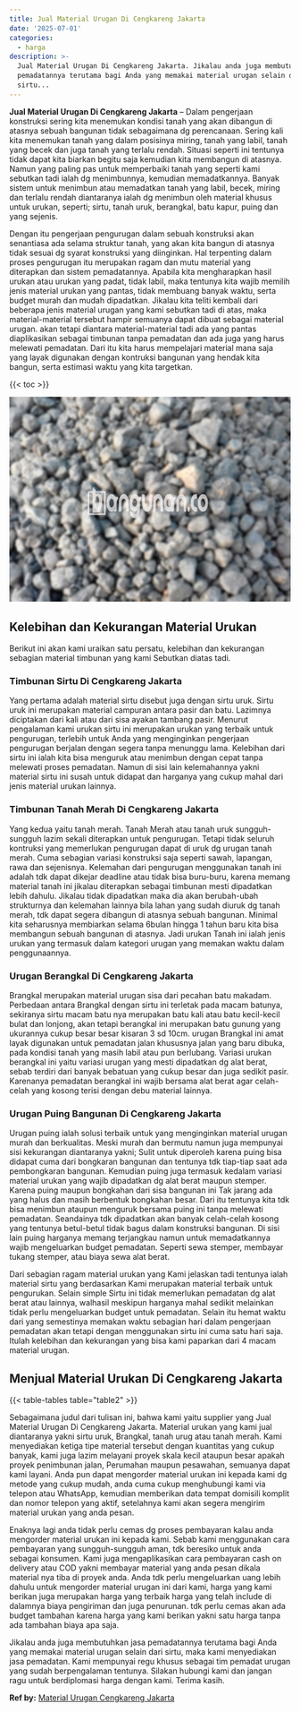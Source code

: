 ```yaml
---
title: Jual Material Urugan Di Cengkareng Jakarta
date: '2025-07-01'
categories:
  - harga
description: >-
  Jual Material Urugan Di Cengkareng Jakarta. Jikalau anda juga membutuhkan jasa
  pemadatannya terutama bagi Anda yang memakai material urugan selain dari
  sirtu...
---
```


**Jual Material Urugan Di Cengkareng Jakarta** – Dalam pengerjaan konstruksi sering kita menemukan kondisi tanah yang akan dibangun di atasnya sebuah bangunan tidak sebagaimana dg perencanaan. Sering kali kita menemukan tanah yang dalam posisinya miring, tanah yang labil, tanah yang becek dan juga tanah yang terlalu rendah. Situasi seperti ini tentunya tidak dapat kita biarkan begitu saja kemudian kita membangun di atasnya. Namun yang paling pas untuk memperbaiki tanah yang seperti kami sebutkan tadi ialah dg menimbunnya, kemudian memadatkannya. Banyak sistem untuk menimbun atau memadatkan tanah yang labil, becek, miring dan terlalu rendah diantaranya ialah dg menimbun oleh material khusus untuk urukan, seperti; sirtu, tanah uruk, berangkal, batu kapur, puing dan yang sejenis.

Dengan itu pengerjaan pengurugan dalam sebuah konstruksi akan senantiasa ada selama struktur tanah, yang akan kita bangun di atasnya tidak sesuai dg syarat konstruksi yang diinginkan. Hal terpenting dalam proses pengurugan itu merupakan ragam dan mutu material yang diterapkan dan sistem pemadatannya. Apabila kita mengharapkan hasil urukan atau urukan yang padat, tidak labil, maka tentunya kita wajib memilih jenis material urukan yang pantas, tidak membuang banyak waktu, serta budget murah dan mudah dipadatkan. Jikalau kita teliti kembali dari beberapa jenis material urugan yang kami sebutkan tadi di atas, maka material-material tersebut hampir semuanya dapat dibuat sebagai material urugan. akan tetapi diantara material-material tadi ada yang pantas diaplikasikan sebagai timbunan tanpa pemadatan dan ada juga yang harus melewati pemadatan. Dari itu kita harus mempelajari material mana saja yang layak digunakan dengan kontruksi bangunan yang hendak kita bangun, serta estimasi waktu yang kita targetkan.

{{< toc >}}

![Jual Material Urugan Di Cengkareng Jakarta](/images/jual-urugan-23.png)

## Kelebihan dan Kekurangan Material Urukan

Berikut ini akan kami uraikan satu persatu, kelebihan dan kekurangan sebagian material timbunan yang kami Sebutkan diatas tadi.

### Timbunan Sirtu Di Cengkareng Jakarta

Yang pertama adalah material sirtu disebut juga dengan sirtu uruk. Sirtu uruk ini merupakan material campuran antara pasir dan batu. Lazimnya diciptakan dari kali atau dari sisa ayakan tambang pasir. Menurut pengalaman kami urukan sirtu ini merupakan urukan yang terbaik untuk pengurugan, terlebih untuk Anda yang menginginkan pengerjaan pengurugan berjalan dengan segera tanpa menunggu lama. Kelebihan dari sirtu ini ialah kita bisa menguruk atau menimbun dengan cepat tanpa melewati proses pemadatan. Namun di sisi lain kelemahannya yakni material sirtu ini susah untuk didapat dan harganya yang cukup mahal dari jenis material urukan lainnya.

### Timbunan Tanah Merah Di Cengkareng Jakarta

Yang kedua yaitu tanah merah. Tanah Merah atau tanah uruk sungguh-sungguh lazim sekali diterapkan untuk pengurugan. Tetapi tidak seluruh kontruksi yang memerlukan pengurugan dapat di uruk dg urugan tanah merah. Cuma sebagian variasi konstruksi saja seperti sawah, lapangan, rawa dan sejenisnya. Kelemahan dari pengurugan menggunakan tanah ini adalah tdk dapat dikejar deadline atau tidak bisa buru-buru, karena memang material tanah ini jikalau diterapkan sebagai timbunan mesti dipadatkan lebih dahulu. Jikalau tidak dipadatkan maka dia akan berubah-ubah strukturnya dan kelemahan lainnya bila lahan yang sudah diuruk dg tanah merah, tdk dapat segera dibangun di atasnya sebuah bangunan. Minimal kita seharusnya membiarkan selama 6bulan hingga 1 tahun baru kita bisa membangun sebuah bangunan di atasnya. Jadi urukan Tanah ini ialah jenis urukan yang termasuk dalam kategori urugan yang memakan waktu dalam penggunaannya.

### Urugan Berangkal Di Cengkareng Jakarta

Brangkal merupakan material urugan sisa dari pecahan batu makadam. Perbedaan antara Brangkal dengan sirtu ini terletak pada macam batunya, sekiranya sirtu macam batu nya merupakan batu kali atau batu kecil-kecil bulat dan lonjong, akan tetapi berangkal ini merupakan batu gunung yang ukurannya cukup besar besar kisaran 3 sd 10cm. urugan Brangkal ini amat layak digunakan untuk pemadatan jalan khususnya jalan yang baru dibuka, pada kondisi tanah yang masih labil atau pun berlubang. Variasi urukan berangkal ini yaitu variasi urugan yang mesti dipadatkan dg alat berat, sebab terdiri dari banyak bebatuan yang cukup besar dan juga sedikit pasir. Karenanya pemadatan berangkal ini wajib bersama alat berat agar celah-celah yang kosong terisi dengan debu material lainnya.

### Urugan Puing Bangunan Di Cengkareng Jakarta

Urugan puing ialah solusi terbaik untuk yang menginginkan material urugan murah dan berkualitas. Meski murah dan bermutu namun juga mempunyai sisi kekurangan diantaranya yakni; Sulit untuk diperoleh karena puing bisa didapat cuma dari bongkaran bangunan dan tentunya tdk tiap-tiap saat ada pembongkaran bangunan. Kemudian puing juga termasuk kedalam variasi material urukan yang wajib dipadatkan dg alat berat maupun stemper. Karena puing maupun bongkahan dari sisa bangunan ini Tak jarang ada yang halus dan masih berbentuk bongkahan besar. Dari itu tentunya kita tdk bisa menimbun ataupun menguruk bersama puing ini tanpa melewati pemadatan. Seandainya tdk dipadatkan akan banyak celah-celah kosong yang tentunya betul-betul tidak bagus dalam konstruksi bangunan. Di sisi lain puing harganya memang terjangkau namun untuk memadatkannya wajib mengeluarkan budget pemadatan. Seperti sewa stemper, membayar tukang stemper, atau biaya sewa alat berat.

Dari sebagian ragam material urukan yang Kami jelaskan tadi tentunya ialah material sirtu yang berdasarkan Kami merupakan material terbaik untuk pengurukan. Selain simple Sirtu ini tidak memerlukan pemadatan dg alat berat atau lainnya, walhasil meskipun harganya mahal sedikit melainkan tidak perlu mengeluarkan budget untuk pemadatan. Selain itu hemat waktu dari yang semestinya memakan waktu sebagian hari dalam pengerjaan pemadatan akan tetapi dengan menggunakan sirtu ini cuma satu hari saja. Itulah kelebihan dan kekurangan yang bisa kami paparkan dari 4 macam material urugan.

## Menjual Material Urukan Di Cengkareng Jakarta

{{< table-tables table="table2" >}}

Sebagaimana judul dari tulisan ini, bahwa kami yaitu supplier yang Jual Material Urugan Di Cengkareng Jakarta. Material urukan yang kami jual diantaranya yakni sirtu uruk, Brangkal, tanah urug atau tanah merah. Kami menyediakan ketiga tipe material tersebut dengan kuantitas yang cukup banyak, kami juga lazim melayani proyek skala kecil ataupun besar apakah proyek penimbunan jalan, Perumahan maupun pesawahan, semuanya dapat kami layani. Anda pun dapat mengorder material urukan ini kepada kami dg metode yang cukup mudah, anda cuma cukup menghubungi kami via telepon atau WhatsApp, kemudian memberikan data tempat domisili komplit dan nomor telepon yang aktif, setelahnya kami akan segera mengirim material urukan yang anda pesan.

Enaknya lagi anda tidak perlu cemas dg proses pembayaran kalau anda mengorder material urukan ini kepada kami. Sebab kami menggunakan cara pembayaran yang sungguh-sungguh aman, tdk beresiko untuk anda sebagai konsumen. Kami juga mengaplikasikan cara pembayaran cash on delivery atau COD yakni membayar material yang anda pesan dikala material nya tiba di proyek anda. Anda tdk perlu mengeluarkan uang lebih dahulu untuk mengorder material urugan ini dari kami, harga yang kami berikan juga merupakan harga yang terbaik harga yang telah include di dalamnya biaya pengiriman dan juga penurunan. tdk perlu cemas akan ada budget tambahan karena harga yang kami berikan yakni satu harga tanpa ada tambahan biaya apa saja.

Jikalau anda juga membutuhkan jasa pemadatannya terutama bagi Anda yang memakai material urugan selain dari sirtu, maka kami menyediakan jasa pemadatan. Kami mempunyai regu khusus sebagai tim pemadat urugan yang sudah berpengalaman tentunya. Silakan hubungi kami dan jangan ragu untuk berdiplomasi harga dengan kami. Terima kasih.

**Ref by:** [Material Urugan Cengkareng Jakarta](https://id.wikipedia.org/wiki/Material)
